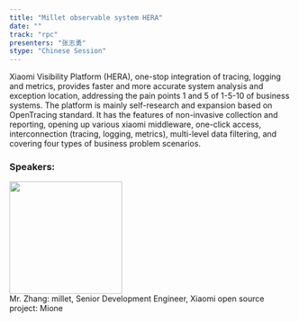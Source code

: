 ```yaml
---
title: "Millet observable system HERA"
date: "" 
track: "rpc"
presenters: "张志勇"
stype: "Chinese Session"
---
```

Xiaomi Visibility Platform (HERA), one-stop integration of tracing, logging and metrics, provides faster and more accurate system analysis and exception location, addressing the pain points 1 and 5 of 1-5-10 of business systems.
The platform is mainly self-research and expansion based on OpenTracing standard. It has the features of non-invasive collection and reporting, opening up various xiaomi middleware, one-click access, interconnection (tracing, logging, metrics), multi-level data filtering, and covering four types of business problem scenarios.
 ### Speakers: 
 <img src="images/speaker/1182.png" width="200" /><br>Mr. Zhang: millet, Senior Development Engineer, Xiaomi open source project: Mione
 